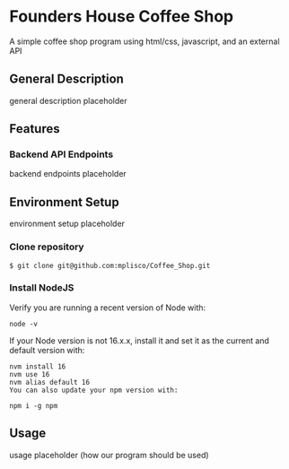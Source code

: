 # Founders House Coffee Shop

A simple coffee shop program using html/css, javascript, and an external API


## General Description
general description placeholder

## Features
### Backend API Endpoints

backend endpoints placeholder



## Environment Setup

environment setup  placeholder


### Clone repository
```
$ git clone git@github.com:mplisco/Coffee_Shop.git
```


### Install NodeJS
Verify you are running a recent version of Node with:
```
node -v
```
If your Node version is not 16.x.x, install it and set it as the current and default version with:

```
nvm install 16
nvm use 16
nvm alias default 16
You can also update your npm version with:
```

```
npm i -g npm
```


## Usage
usage placeholder (how our program should be used)
